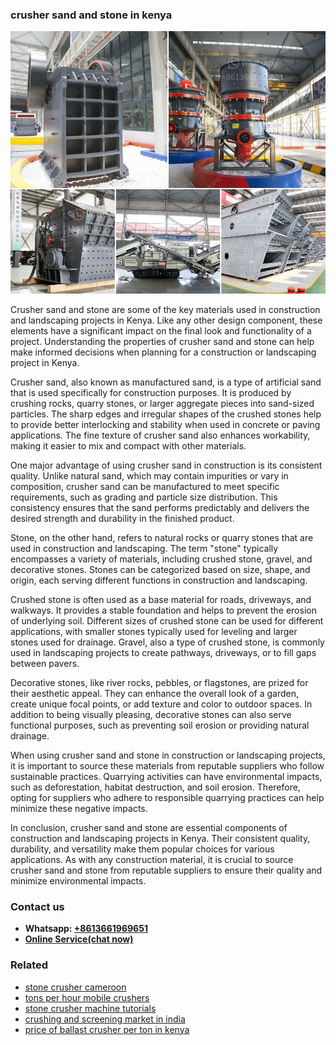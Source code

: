 <h3>crusher sand and stone in kenya</h3><img src='1706768074.jpg' alt=''><p>Crusher sand and stone are some of the key materials used in construction and landscaping projects in Kenya. Like any other design component, these elements have a significant impact on the final look and functionality of a project. Understanding the properties of crusher sand and stone can help make informed decisions when planning for a construction or landscaping project in Kenya.</p><p>Crusher sand, also known as manufactured sand, is a type of artificial sand that is used specifically for construction purposes. It is produced by crushing rocks, quarry stones, or larger aggregate pieces into sand-sized particles. The sharp edges and irregular shapes of the crushed stones help to provide better interlocking and stability when used in concrete or paving applications. The fine texture of crusher sand also enhances workability, making it easier to mix and compact with other materials.</p><p>One major advantage of using crusher sand in construction is its consistent quality. Unlike natural sand, which may contain impurities or vary in composition, crusher sand can be manufactured to meet specific requirements, such as grading and particle size distribution. This consistency ensures that the sand performs predictably and delivers the desired strength and durability in the finished product.</p><p>Stone, on the other hand, refers to natural rocks or quarry stones that are used in construction and landscaping. The term "stone" typically encompasses a variety of materials, including crushed stone, gravel, and decorative stones. Stones can be categorized based on size, shape, and origin, each serving different functions in construction and landscaping.</p><p>Crushed stone is often used as a base material for roads, driveways, and walkways. It provides a stable foundation and helps to prevent the erosion of underlying soil. Different sizes of crushed stone can be used for different applications, with smaller stones typically used for leveling and larger stones used for drainage. Gravel, also a type of crushed stone, is commonly used in landscaping projects to create pathways, driveways, or to fill gaps between pavers.</p><p>Decorative stones, like river rocks, pebbles, or flagstones, are prized for their aesthetic appeal. They can enhance the overall look of a garden, create unique focal points, or add texture and color to outdoor spaces. In addition to being visually pleasing, decorative stones can also serve functional purposes, such as preventing soil erosion or providing natural drainage.</p><p>When using crusher sand and stone in construction or landscaping projects, it is important to source these materials from reputable suppliers who follow sustainable practices. Quarrying activities can have environmental impacts, such as deforestation, habitat destruction, and soil erosion. Therefore, opting for suppliers who adhere to responsible quarrying practices can help minimize these negative impacts.</p><p>In conclusion, crusher sand and stone are essential components of construction and landscaping projects in Kenya. Their consistent quality, durability, and versatility make them popular choices for various applications. As with any construction material, it is crucial to source crusher sand and stone from reputable suppliers to ensure their quality and minimize environmental impacts.</p><h3>Contact us</h3><ul><li><strong>Whatsapp:&nbsp;<a href="https://wa.me/8613661969651">+8613661969651</a></strong></li><li><a href="https://swt.shibang-china.com/?git&amp;zhl&amp;crusher sand and stone in kenya"><strong>Online Service(chat now)</strong></a></li></ul><h3>Related</h3><ul><li><a href='stone crusher cameroon.md'>stone crusher cameroon</a></li><li><a href='tons per hour mobile crushers.md'>tons per hour mobile crushers</a></li><li><a href='stone crusher machine tutorials.md'>stone crusher machine tutorials</a></li><li><a href='crushing and screening market in india.md'>crushing and screening market in india</a></li><li><a href='price of ballast crusher per ton in kenya.md'>price of ballast crusher per ton in kenya</a></li></ul>